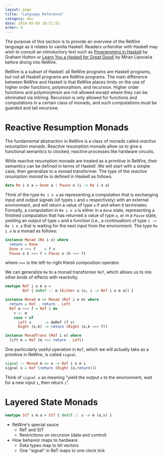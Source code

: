 ```yaml
---
layout: page
title: "Language Reference"
category: doc
date: 2016-05-03 10:51:52
order: 4
---
```


The purpose of this section is to provide an overview of the ReWire language as it relates to vanilla Haskell. Readers unfamiliar with Haskell may wish to consult an introductory text such as [Programming in Haskell](http://www.cs.nott.ac.uk/~pszgmh/book.html) by Graham Hutton or [Learn You a Haskell for Great Good!](http://learnyouahaskell.com) by Miran Lipovača before diving into ReWire.

ReWire is a _subset_ of Haskell: all ReWire programs are Haskell programs, but not all Haskell programs are ReWire programs. The main difference between ReWire and Haskell is that ReWire places limits on the use of higher order functions, polymorphism, and recursion. Higher order functions and polymorphism are not allowed except where they can be eliminated via inlining. Recursion is only allowed for functions and computations in a certain class of monads, and such computations must be guarded and tail recursive.

# Reactive Resumption Monads

The fundamental abstraction in ReWire is a class of monads called _reactive resumption monads_. Reactive resumption monads allow us to give a functional semantics to clocked, reactive processes like hardware circuits.

While reactive resumption monads are treated as a primitive in ReWire, their semantics can be defined in terms of Haskell. We will start with a simple case, then generalize to a monad transformer. The type of the _reactive resumption monad_ `Re` is defined in Haskell as follows.

```haskell
data Re i o a = Done a | Pause o (i -> Re i o a)
```

Think of the type `Re i o a` as representing a computation that is exchanging input and output signals (of types `i` and `o` respectively) with an external environment, and will return a value of type `a` if and when it terminates. Formally, a computation in `Re i o a` is either in a `Done` state, representing a finished computation that has returned a value of type `a`, or in a `Pause` state, yielding an output of type `o` and a function (i.e., a continuation) of type `i -> Re i o a` that is waiting for the next input from the environment. The type `Re i o` is a monad as follows:

```haskell
instance Monad (Re i o) where
  return = Done
  Done v >>= f    = f v
  Pause o k >>= f = Pause o (k >=> f)
```

where `>=>` is the left-to-right Kleisli composition operator.

We can generalize `Re` to a monad transformer `ReT`, which allows us to mix other kinds of effects with reactivity.

```haskell
newtype ReT i o m a =
        ReT { deReT :: m (Either a (o, i -> ReT i o m a)) }

instance Monad m => Monad (ReT i o m) where
  return = ReT . return . Left
  ReT m >>= f = ReT $ do
    r <- m
    case r of
      Left v      -> deReT (f v)
      Right (o,k) -> return (Right (o,k >=> f))

instance MonadTrans (ReT i o) where
  lift m = ReT (m >>= return . Left)
```

One particularly useful operation in `ReT`, which we will actually take as a primitive in ReWire, is called `signal`.

```haskell
signal :: Monad m => o -> ReT i o m i
signal o = ReT (return (Right (o,return)))
```

Think of `signal o` as meaning "yield the output `o` to the environment, wait for a new input `i`, then return `i`".

# Layered State Monads

```haskell
newtype StT s m a = StT { deStT :: s -> m (a,s) }
```

* ReWire's special sauce
    - ReT and StT
    - Restrictions on recursion (data and control)
* How behavior maps to hardware
    - Data types map to bit vectors
    - One "signal" in ReT maps to one clock tick